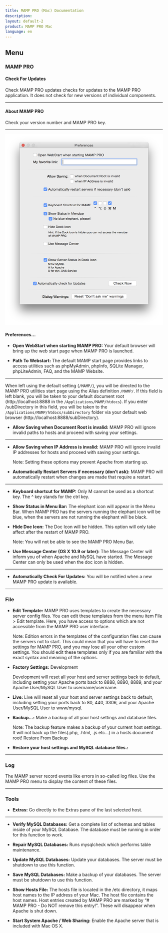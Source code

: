 ```yaml
---
title: MAMP PRO (Mac) Documentation
description: 
layout: default-2
product: MAMP PRO Mac
language: en
---
```


## Menu

### MAMP PRO

#### Check For Updates

Check MAMP PRO updates checks for updates to the MAMP PRO application. It does not check for new versions of individual components.

---

#### About MAMP PRO

Check your version number and MAMP PRO key.

---

![MAMP](Preferences.png)

#### Preferences…

*  **Open WebStart when starting MAMP PRO:**
     Your default browser will bring up the web start page when MAMP PRO is launched.

*  **Path To Webstart:**
     The default MAMP start page provides links to access utilities such as phpMyAdmin, phpInfo, SQLite Manager,       phpLiteAdmin, FAQ, and the MAMP Website.

---

When left using the default setting (`/MAMP/`), you will be directed to the MAMP PRO utilities start page using the Alias definition `/MAMP/`. If this field is left blank, you will be taken to your default document root (http://localhost:8888 in the `/Applications/MAMP/htdocs`). If you enter /subDirectory in this field, you will be taken to the `/Applications/MAMP/htdocs/subDirectory` folder via your default web browser (http://localhost:8888/subDirectory).

 

*  **Allow Saving when Document Root is invalid:**
     MAMP PRO will ignore invalid paths to hosts and proceed with saving your settings.

--- 

*  **Allow Saving when IP Address is invalid:**
     MAMP PRO will ignore invalid IP addresses for hosts and proceed with saving your settings.

     <div class="alert" role="alert">
     Note: Setting these options may prevent Apache from starting up.
     </div>

*  **Automatically Restart Servers if necessary (don’t ask):**
     MAMP PRO will automatically restart when changes are made that require a restart.

---

*  **Keyboard shortcut for MAMP:**
Only M cannot be used as a shortcut key. The ^ key stands for the ctrl key.

*  **Show Status in Menu Bar:**
     The elephant icon will appear in the Menu Bar. When MAMP PRO has the servers running the elephant icon will be blue,         when the servers are not running the elephant will be black.

*  **Hide Doc Icon:**
     The Doc Icon will be hidden. This option will only take affect after the restart of MAMP PRO.

     <div class="alert" role="alert">
     Note: You will not be able to see the MAMP PRO Menu Bar.
     </div>

*  **Use Message Center (OS X 10.9 or later):**
     The Message Center will inform you of when Apache and MySQL have started. The Message Center can only be used when the       doc icon is hidden.

---

*  **Automatically Check For Updates:**
     You will be notified when a new MAMP PRO update is available. 

---

### File

*  **Edit Template:**
     MAMP PRO uses templates to create the necessary server config files. You can edit these templates from the menu item        File > Edit template. Here, you have access to options which are not accessible from the MAMP PRO user interface.

     <div class="alert" role="alert">
     Note: Edition errors in the templates of the configuration files can cause the servers not to start. This could mean        that you will have to reset the settings for MAMP PRO, and you may lose all your other custom settings. You should edit      these templates only if you are familiar with the exact syntax and meaning of the options.
     </div>

*  **Factory Settings:**
     Development

     Development will reset all your host and server settings back to default, including setting your Apache ports back to       8888, 8890, 8889, and your Apache User/MySQL User to username/username.

*  **Live:**
     Live will reset all your host and server settings back to default, including setting your ports back to 80, 440, 3306,      and your Apache User/MySQL User to www/mysql.

*  **Backup…:**
     Make a backup of all your host settings and database files.
     
     <div class="alert" role="alert">
     Note: The backup feature makes a backup of your current host settings. It will not back up the files(.php, .html, .js       etc…) in a hosts document root! 
     Restore From Backup
     </div>
     
*  **Restore your host settings and MySQL database files.:**

---

### Log

The MAMP server record events like errors in so-called log files. Use the MAMP PRO menu to display the content of these files.

---

### Tools

*  **Extras:**
     Go directly to the Extras pane of the last selected host.

---

*  **Verify MySQL Databases:**
     Get a complete list of schemas and tables inside of your MySQL Database. The database must be running in order for this      function to work.

*  **Repair MySQL Databases:**
      Runs mysqlcheck which performs table maintenance.

 
*  **Update MySQL Databases:**
     Update your databases. The server must be shutdown to use this function.

 
*  **Save MySQL Databases:**
     Make a backup of your databases. The server must be shutdown to use this function.

 
*  **Show Hosts File:**
     The hosts file is located in the /etc directory, it maps host names to the IP address of your Mac. The host file            contains the host names. Host entries created by MAMP PRO are marked by “# MAMP PRO - Do NOT remove this entry!”. These      will disappear when Apache is shut down.


*  **Start System Apache / Web Sharing:**
     Enable the Apache server that is included with Mac OS X.
